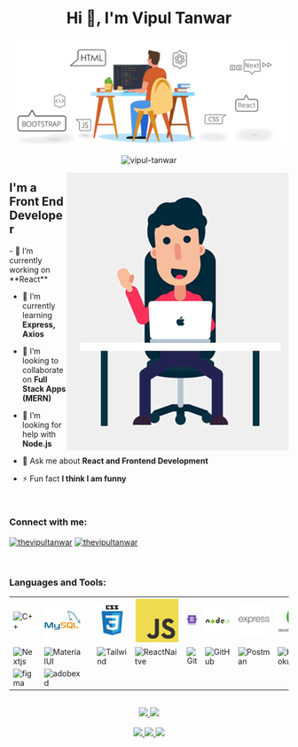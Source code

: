 <h1 align="center">Hi 👋, I'm Vipul Tanwar</h1>
<img src="https://raw.githubusercontent.com/vipul-tanwar/Profile-gifs/main/Banner(frontend).gif" alt="">
<p align="center"> <img src="https://komarev.com/ghpvc/?username=vipul-tanwar&label=Profile%20views&color=0e75b6&style=flat" alt="vipul-tanwar" /> </p>

<img align="right" width="400px" src="https://raw.githubusercontent.com/vipul-tanwar/Profile-gifs/main/Profile.gif"></img>
<h2>I'm a Front End Developer</h2>
- 🔭 I’m currently working on **React**

- 🌱 I’m currently learning **Express, Axios**

- 👯 I’m looking to collaborate on **Full Stack Apps (MERN)**

- 🤝 I’m looking for help with **Node.js**

- 💬 Ask me about **React and Frontend Development**

- ⚡ Fun fact **I think I am funny**

<br>
<h3 align="left">Connect with me:</h3>
<p align="left">
<a href="https://twitter.com/thevipultanwar" target="blank"><img align="center" src="https://raw.githubusercontent.com/rahuldkjain/github-profile-readme-generator/master/src/images/icons/Social/twitter.svg" alt="thevipultanwar"  width="45" /></a>
<a href="https://linkedin.com/in/thevipultanwar" target="blank"><img align="center" src="https://raw.githubusercontent.com/rahuldkjain/github-profile-readme-generator/master/src/images/icons/Social/linked-in-alt.svg" alt="thevipultanwar" width="45" /></a>
</p>

<br>
<h3 align="left">Languages and Tools:</h3>

<table>
    <tr>
        <td width="200px"  ><img src="https://camo.githubusercontent.com/8a8cd69ed5b1ad0cf4b668240056834f2f5ed899724feeea14b78fd5cd46db26/68747470733a2f2f696d672e69636f6e73382e636f6d2f636f6c6f722f32782f632d706c75732d706c75732d6c6f676f2e706e67"   alt="C++"></td>
        <td width="200px"  ><img src="https://raw.githubusercontent.com/devicons/devicon/master/icons/mysql/mysql-original-wordmark.svg"  alt="SQL"></td>
        <td width="200px"  ><img src="https://raw.githubusercontent.com/devicons/devicon/master/icons/html5/html5-original-wordmark.svg"  alt="HTML"></td>
        <td width="200px"  ><img src="https://raw.githubusercontent.com/devicons/devicon/master/icons/css3/css3-original-wordmark.svg"  alt="CSS"></td>
        <td width="200px"  ><img src="https://raw.githubusercontent.com/devicons/devicon/master/icons/javascript/javascript-original.svg"  alt="JS"></td>
        <td width="200px"  ><img src="https://raw.githubusercontent.com/devicons/devicon/master/icons/bootstrap/bootstrap-plain-wordmark.svg"  alt="Bootstrap"></td>
        <td width="200px"  ><img src="https://raw.githubusercontent.com/devicons/devicon/master/icons/nodejs/nodejs-original-wordmark.svg" alt="Nodejs"></td>
        <td width="200px"  ><img src="https://raw.githubusercontent.com/devicons/devicon/master/icons/express/express-original-wordmark.svg" alt="Express"></td>
        <td width="200px"  ><img src="https://raw.githubusercontent.com/devicons/devicon/master/icons/mongodb/mongodb-original-wordmark.svg" alt="MongoDb"></td>
        <td width="200px"  ><img src="https://raw.githubusercontent.com/devicons/devicon/master/icons/react/react-original-wordmark.svg"  alt="React"></td>
    </tr>    
    <tr>
        <td width="200px"  ><img src="https://cdn.worldvectorlogo.com/logos/nextjs-2.svg"  alt="Nextjs"></td>
        <td width="200px"  ><img src="https://v4.mui.com/static/logo.png"   alt="MaterialUI"></td>
        <td width="200px"  ><img src="https://raw.githubusercontent.com/devicons/devicon/master/icons/sass/sass-original.svg"  alt="SAAS"></td>
        <td width="200px"  ><img src="https://camo.githubusercontent.com/5734d0669fe22ce04a1cb989a156cd32c379875f6bca56d5210c9432824856d9/68747470733a2f2f7777772e766563746f726c6f676f2e7a6f6e652f6c6f676f732f7461696c77696e646373732f7461696c77696e646373732d69636f6e2e737667"   alt="Tailwind"></td>
        <td width="200px"  ><img src="https://cdn.worldvectorlogo.com/logos/react-native-1.svg" alt="ReactNaitve"></td>
        <td width="200px"  ><img src="https://www.vectorlogo.zone/logos/git-scm/git-scm-icon.svg"  alt="Git"></td>
        <td width="200px"  ><img src="https://camo.githubusercontent.com/955b7b3f9a84db5160a46ba6b2c006e2be8eff075f0d32e5c79cd5da08c872e1/68747470733a2f2f696d672e69636f6e73382e636f6d2f6e6f6c616e2f32782f6769746875622e706e67"  alt="GitHub"></td>
        <td width="200px"  ><img src="https://www.vectorlogo.zone/logos/getpostman/getpostman-icon.svg"  alt="Postman"></td>
        <td width="200px"  ><img src="https://www.vectorlogo.zone/logos/heroku/heroku-icon.svg"  alt="Heroku"></td>
        <td width="200px"  ><img src="https://i.pinimg.com/originals/17/dd/84/17dd84fe75c8ba1ca26aa18b3570b65b.png"  alt="Versel"></td>
    </tr> 
    <tr>
        <td width="200px"  ><img src="https://www.vectorlogo.zone/logos/figma/figma-icon.svg" alt="figma"></td>
        <td width="200px"  ><img src="https://cdn.worldvectorlogo.com/logos/adobe-xd.svg" alt="adobexd"></td>
        <td width="100px"  ><img src="https://raw.githubusercontent.com/devicons/devicon/master/icons/photoshop/photoshop-line.svg" alt="photoshop"></td>
    </tr>
</table>

<br>

<div align="center">
  <a href="https://github.com/vipul-tanwar">
  <img height="180em" src="https://github-readme-stats.vercel.app/api?username=vipul-tanwar&show_icons=true&theme=github_dark&include_all_commits=true&count_private=true"/>
  <img height="180em" src="https://github-readme-stats.vercel.app/api/top-langs/?username=vipul-tanwar&layout=compact&langs_count=7&theme=github_dark"/>
</div>


<br>  

  <div align="center">
  <img src="https://img.shields.io/badge/Twitter-1DA1F2?style=for-the-badge&logo=twitter&logoColor=white"><img/>
  <img src="https://img.shields.io/badge/LinkedIn-0077B5?style=for-the-badge&logo=linkedin&logoColor=white"></img>
  <img src="https://img.shields.io/badge/Gmail-D14836?style=for-the-badge&logo=gmail&logoColor=white"></img>
</div>

